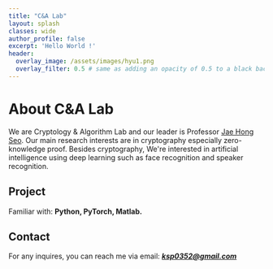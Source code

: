 ```yaml
---
title: "C&A Lab"
layout: splash
classes: wide
author_profile: false
excerpt: 'Hello World !'
header:
  overlay_image: /assets/images/hyu1.png
  overlay_filter: 0.5 # same as adding an opacity of 0.5 to a black background
---
```


# About C&A Lab

We are Cryptology & Algorithm Lab and our leader is Professor [Jae Hong Seo](https://sites.google.com/site/jhsbhs/). Our main research interests are in cryptography especially zero-knowledge proof. Besides cryptography, We're interested in artificial intelligence using deep learning such as face recognition and speaker recognition.

## Project

Familiar with: **Python, PyTorch, Matlab.**

## Contact

For any inquires, you can reach me via email: **_[ksp0352@gmail.com](mailto:ksp0352@gmail.com)_**